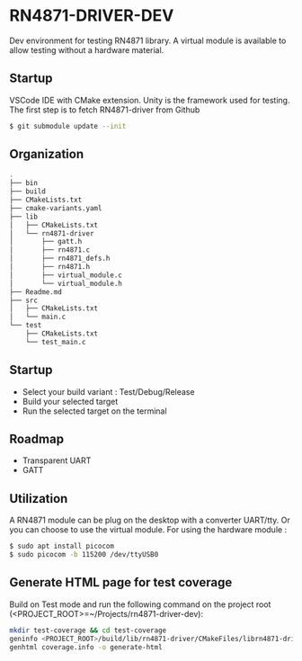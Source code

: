 # RN4871-DRIVER-DEV
Dev environment for testing RN4871 library.
A virtual module is available to allow testing without a hardware material.
## Startup
VSCode IDE with CMake extension.
Unity is the framework used for testing.
The first step is to fetch RN4871-driver from Github
```bash
$ git submodule update --init
```
## Organization
```bash
.
├── bin
├── build
├── CMakeLists.txt
├── cmake-variants.yaml
├── lib
│   ├── CMakeLists.txt
│   └── rn4871-driver
│       ├── gatt.h
│       ├── rn4871.c
│       ├── rn4871_defs.h
│       ├── rn4871.h
│       ├── virtual_module.c
│       └── virtual_module.h
├── Readme.md
├── src
│   ├── CMakeLists.txt
│   └── main.c
└── test
    ├── CMakeLists.txt
    └── test_main.c
```
## Startup
* Select your build variant : Test/Debug/Release
* Build your selected target
* Run the selected target on the terminal

## Roadmap
- Transparent UART
- GATT

## Utilization
A RN4871 module can be plug on the desktop with a converter UART/tty.
Or you can choose to use the virtual module.
For using the hardware module :
```bash
$ sudo apt install picocom
$ sudo picocom -b 115200 /dev/ttyUSB0
```

## Generate HTML page for test coverage
Build on Test mode and run the following command on the project root (<PROJECT_ROOT>=~/Projects/rn4871-driver-dev):
```bash
mkdir test-coverage && cd test-coverage
geninfo <PROJECT_ROOT>/build/lib/rn4871-driver/CMakeFiles/librn4871-driver.dir -b <PROJECT_ROOT>/build/lib/rn4871-driver -o ./coverage.info
genhtml coverage.info -o generate-html
```